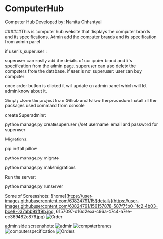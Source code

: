 # ComputerHub
Computer Hub
Developed by: Namita Chhantyal

######This is computer hub website that displays the computer brands and its specifications.
Admin add the computer brands and its specification from admin panel

if user.is_superuser :


superuser can easily add the details of computer brand and it's specification from the admin page.
superuser can also delete the computers from the database.
if user.is not superuser:
user can buy computer

once order button is clicked it will update on admin panel which will let admin know about it.

Simply clone the project from Github and follow the procedure
Install all the packages used command from console

create Superadminr:


python manage.py createsuperuser //set username, email and password for superuser

Migrations:


pip install pillow


python manage.py migrate


python manage.py makemigrations

Run the server:


python manage.py runserver


Some of Screenshots:
![home](https://user-images.githubusercontent.com/60824791/15![details](https://user-images.githubusercontent.com/60824791/156157878-587f75b0-1fc2-4b03-bce8-037abb99ff9b.jpg)
6157097-d16d2eaa-c96a-47c4-a7ee-ec369482e876.jpg)
![Order](https://user-images.githubusercontent.com/60824791/156158072-b640f69e-a35c-4b61-af93-a0b07f86e7f0.jpg)



admin side screenshots:
![admin](https://user-images.githubusercontent.com/60824791/156158004-c6df99fe-ae2c-44be-a8f4-2455969d958d.jpg)
![computerbrands](https://user-images.githubusercontent.com/60824791/156158021-d7487ce9-6331-42d7-9abf-34ac2856796d.jpg)![computerspecification](https://user-images.githubusercontent.com/60824791/156158034-fc93f629-4587-4e46-aedc-0226551f418a.jpg)
![Orders](https://user-images.githubusercontent.com/60824791/156158049-cf7e5792-11aa-4d12-aea8-78dc0836b996.jpg)



